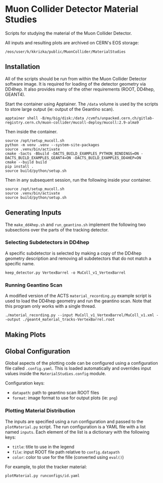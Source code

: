 # Muon Collider Detector Material Studies
Scripts for studying the material of the Muon Collider Detector.

All inputs and resulting plots are archived on CERN's EOS storage:
```
/eos/user/k/kkrizka/public/MuonCollider/MaterialStudies
```

## Installation
All of the scripts should be run from within the Muon Collider Detector software
image. It is required for loading of the detector geometry via DD4hep. It also
provides many of the other requirements (ROOT, DD4hep, GEANT4).

Start the container using Apptainer. The `/data` volume is used by the scripts
to store large output (ie: output of the Geantino scan).
```shell
apptainer shell -B/my/big/disk:/data /cvmfs/unpacked.cern.ch/gitlab-registry.cern.ch/muon-collider/mucoll-deploy/mucoll:2.9-alma9
```

Then inside the container.
```shell
source /opt/setup_mucoll.sh
python -m venv .venv --system-site-packages
source .venv/bin/activate
cmake -Sacts -Bbuild -DACTS_BUILD_EXAMPLES_PYTHON_BINDINGS=ON -DACTS_BUILD_EXAMPLES_GEANT4=ON -DACTS_BUILD_EXAMPLES_DD4HEP=ON
cmake --build build
pip install .
source build/python/setup.sh
```

Then in any subsequent session, run the following inside your container.
```shell
source /opt/setup_mucoll.sh
source .venv/bin/activate
source build/python/setup.sh
```

## Generating Inputs
The `make_dd4hep.sh` and `run_geantino.sh` implement the following two
subsections over the parts of the tracking detector.

### Selecting Subdetectors in DD4hep
A specific subdetector is selected by making a copy of the DD4hep geometry
description and removing all subdetectors that do not match a specific name.

```shell
keep_detector.py VertexBarrel -o MuColl_v1_VertexBarrel
```

### Running Geantino Scan
A modified version of the ACTS `material_recording.py` example script is used to load the DD4hep geometry and run the geantino scan. Note that this program only works with a
single thread.

```shell
./material_recording.py --input MuColl_v1_VertexBarrel/MuColl_v1.xml --output ./geant4_material_tracks-VertexBarrel.root
```

## Making Plots

## Global Configuration
Global aspects of the plotting code can be configured using a configuration file
called `.config.yaml`. This is loaded automatically and overrides input values
inside the `MaterialStudies.config` module.

Configuration keys:
- `datapath`: path to geantino scan ROOT files
- `format`: image format to use for output plots (ie: `png`)

### Plotting Material Distribution
The inputs are specified using a run configuration and passed to
the `plotMaterial.py` script. The run configuration is a YAML file with a list
named `inputs`. Each element of the list is a dictionary with the following
keys:

- `title`: title to use in the legend
- `file`: input ROOT file path relative to `config.datapath`
- `color`: color to use for the fille (converted using `eval()`)

For example, to plot the tracker material:

```shell
plotMaterial.py runconfigs/id.yaml
```